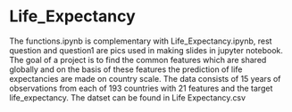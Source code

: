# Life_Expectancy
The functions.ipynb is complementary with Life_Expectancy.ipynb, rest question and question1 are pics used in making slides in jupyter notebook.
The goal of a project is to find the common features which are shared globally and on the basis of these features the prediction of life expectancies are made on country scale. The data consists of 15 years of observations from each of 193 countries with 21 features and the target life_expectancy.  The datset can be found in Life Expectancy.csv
